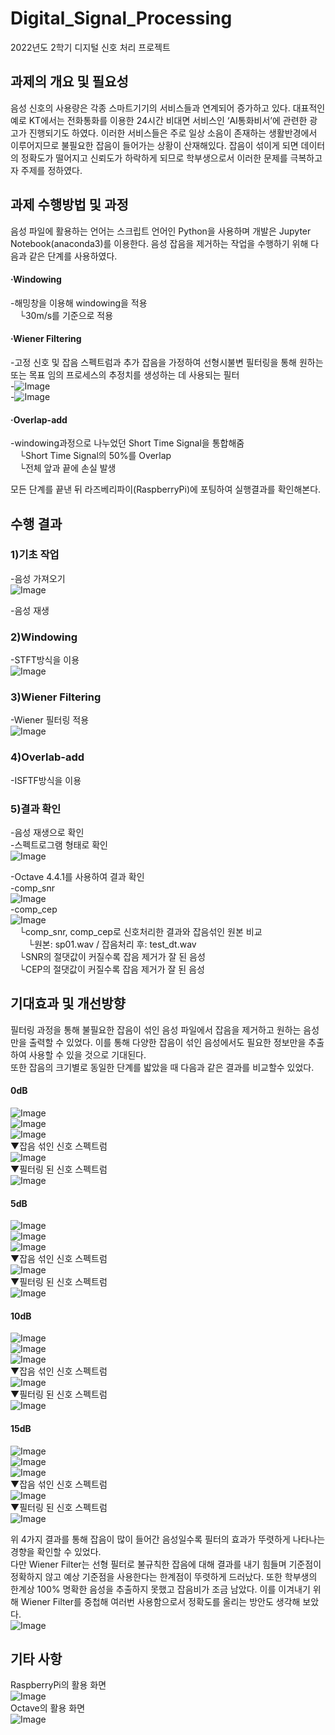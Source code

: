 # Digital_Signal_Processing
2022년도 2학기  디지털 신호 처리 프로젝트

## 과제의 개요 및 필요성
 음성 신호의 사용량은 각종 스마트기기의 서비스들과 연계되어 증가하고 있다. 대표적인 예로 KT에서는 전화통화를 이용한 24시간 비대면 서비스인 ‘AI통화비서’에 관련한 광고가 진행되기도 하였다. 이러한 서비스들은 주로 일상 소음이 존재하는 생활반경에서 이루어지므로 불필요한 잡음이 들어가는 상황이 산재해있다. 잡음이 섞이게 되면 데이터의 정확도가 떨어지고 신뢰도가 하락하게 되므로 학부생으로서 이러한 문제를 극복하고자 주제를 정하였다. 

 ## 과제 수행방법 및 과정
 음성 파일에 활용하는 언어는 스크립트 언어인 Python을 사용하며 개발은 Jupyter Notebook(anaconda3)를 이용한다. 음성 잡음을 제거하는 작업을 수행하기 위해 다음과 같은 단계를 사용하였다.  

#### ·Windowing
-해밍창을 이용해 windowing을 적용  
　└30m/s를 기준으로 적용  
#### ·Wiener Filtering  
-고정 신호 및 잡음 스펙트럼과 추가 잡음을 가정하여 선형시불변 필터링을 통해 원하는 또는 목표 임의 프로세스의 추정치를 생성하는 데 사용되는 필터  
-![Image](https://github.com/user-attachments/assets/a6ff16d7-2c1d-4dfd-b85a-505eee216f2e)  
-![Image](https://github.com/user-attachments/assets/d7ca9f7b-0d69-40b3-b824-29a6da0826bd)  
#### ·Overlap-add
-windowing과정으로 나누었던 Short Time Signal을 통합해줌  
　└Short Time Signal의 50%를 Overlap  
　└전체 앞과 끝에 손실 발생  
  
모든 단계를 끝낸 뒤 라즈베리파이(RaspberryPi)에 포팅하여 실행결과를 확인해본다.  

## 수행 결과
### 1)기초 작업
-음성 가져오기  
![Image](https://github.com/user-attachments/assets/c1df0cfb-226d-4e9e-82ac-a7ecc1325503)

-음성 재생

### 2)Windowing
-STFT방식을 이용  
![Image](https://github.com/user-attachments/assets/7a521e07-c4df-4008-a7e3-70d9b7be2831)

### 3)Wiener Filtering
-Wiener 필터링 적용  
![Image](https://github.com/user-attachments/assets/c4be474b-dbea-4170-a6f2-2c9ef9b93207)

### 4)Overlab-add
-ISFTF방식을 이용  

### 5)결과 확인
-음성 재생으로 확인  
-스펙트로그램 형태로 확인  
![Image](https://github.com/user-attachments/assets/c299f396-905e-4324-be8a-fe620c56507d)

-Octave 4.4.1를 사용하여 결과 확인  
-comp_snr  
![Image](https://github.com/user-attachments/assets/911f9200-3249-4e6b-b6df-4d7872020952)  
-comp_cep  
![Image](https://github.com/user-attachments/assets/39cb608f-02b4-413c-ad02-e38ca7ce0a20)  
　└comp_snr, comp_cep로 신호처리한 결과와 잡음섞인 원본 비교  
　　└원본: sp01.wav / 잡음처리 후: test_dt.wav  
　└SNR의 절댓값이 커질수록 잡음 제거가 잘 된 음성  
　└CEP의 절댓값이 커질수록 잡음 제거가 잘 된 음성  

## 기대효과 및 개선방향
필터링 과정을 통해 불필요한 잡음이 섞인 음성 파일에서 잡음을 제거하고 원하는 음성만을 출력할 수 있었다. 이를 통해 다양한 잡음이 섞인 음성에서도 필요한 정보만을 추출하여 사용할 수 있을 것으로 기대된다.  
또한 잡음의 크기별로 동일한 단계를 밟았을 때 다음과 같은 결과를 비교할수 있었다.  

#### 0dB
![Image](https://github.com/user-attachments/assets/0b74fb71-b208-4080-9701-4ac96b446ac9)  
![Image](https://github.com/user-attachments/assets/7546ccaf-3429-42ed-bffd-504d5f3f127f)  
![Image](https://github.com/user-attachments/assets/d97e97b8-e38c-4320-882e-be969e39b3b7)  
▼잡음 섞인 신호 스펙트럼  
![Image](https://github.com/user-attachments/assets/a86c3102-1a8e-4eec-9733-ca66e4783d0d)  
▼필터링 된 신호 스펙트럼  
![Image](https://github.com/user-attachments/assets/bec94f94-eff8-4f32-8ead-d691340c05ff)  

#### 5dB
![Image](https://github.com/user-attachments/assets/ccf364cb-eb66-4ac3-a21d-e46d74e287d6)  
![Image](https://github.com/user-attachments/assets/eb1c60c0-3e6c-4a04-b9ae-71bda9182901)  
![Image](https://github.com/user-attachments/assets/9f98616c-a656-4d25-ad72-49e523491217)  
▼잡음 섞인 신호 스펙트럼  
![Image](https://github.com/user-attachments/assets/65e780d4-4380-4ccd-997e-be03d5f8db8f)  
▼필터링 된 신호 스펙트럼  
![Image](https://github.com/user-attachments/assets/d8a08f63-80ff-4248-900b-5195ba74bbfe)  

#### 10dB
![Image](https://github.com/user-attachments/assets/ec65454e-15d3-4117-aa3c-29b17e9a1120)  
![Image](https://github.com/user-attachments/assets/c0bb2c4a-165f-4ca0-a722-eeca812a113b)  
![Image](https://github.com/user-attachments/assets/33855fd0-3510-446a-b5b8-8da507e80520)  
▼잡음 섞인 신호 스펙트럼  
![Image](https://github.com/user-attachments/assets/218aae9f-9db1-45ba-a981-c8047317babc)  
▼필터링 된 신호 스펙트럼  
![Image](https://github.com/user-attachments/assets/4e343baa-cd7b-4d34-ab25-536cca200af7)  

#### 15dB
![Image](https://github.com/user-attachments/assets/ed8f78d8-b47b-4742-a780-a20fbae58510)  
![Image](https://github.com/user-attachments/assets/00ca2d5a-db11-4f95-b4f2-9b643c1cc02a)  
![Image](https://github.com/user-attachments/assets/886cfc6b-7a67-46bf-bf90-b8c5f4b88af1)  
▼잡음 섞인 신호 스펙트럼  
![Image](https://github.com/user-attachments/assets/b2364b7f-f7b8-4c05-b431-6ba2c239b9cf)  
▼필터링 된 신호 스펙트럼  
![Image](https://github.com/user-attachments/assets/22331ad4-4d7f-47e3-8803-f9f334bf8b22)  

위 4가지 결과를 통해 잡음이 많이 들어간 음성일수록 필터의 효과가 뚜렷하게 나타나는 경향을 확인할 수 있었다.  
다만 Wiener Filter는 선형 필터로 불규칙한 잡음에 대해 결과를 내기 힘들며 기준점이 정확하지 않고 예상 기준점을 사용한다는 한계점이 뚜렷하게 드러났다. 또한 학부생의 한계상 100% 명확한 음성을 추출하지 못했고 잡음비가 조금 남았다. 이를 이겨내기 위해 Wiener Filter를 중첩해 여러번 사용함으로서 정확도를 올리는 방안도 생각해 보았다.  
![Image](https://github.com/user-attachments/assets/7fca85f7-bbef-4a14-8a61-b6c189e5c5b9)  


## 기타 사항
RaspberryPi의 활용 화면  
![Image](https://github.com/user-attachments/assets/0e07df8d-f1dd-44c5-a8e0-48cc56959086)  
Octave의 활용 화면  
![Image](https://github.com/user-attachments/assets/7a988051-e319-4d8b-97c3-f5c6860b00e0)  